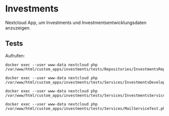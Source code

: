 # Investments

Nextcloud App, um Investments und Investmentsentwicklungsdaten anzuzeigen.

## Tests

Aufrufen:

```
docker exec --user www-data nextcloud php /var/www/html/custom_apps/investments/tests/Repositories/InvestmentsRepositoryTest.php
```

```
docker exec --user www-data nextcloud php /var/www/html/custom_apps/investments/tests/Services/InvestmentsDevelopmentServiceTest.php
```

```
docker exec --user www-data nextcloud php /var/www/html/custom_apps/investments/tests/Services/InvestmentsServiceTest.php
```

```
docker exec --user www-data nextcloud php /var/www/html/custom_apps/investments/tests/Services/MailServiceTest.php
```